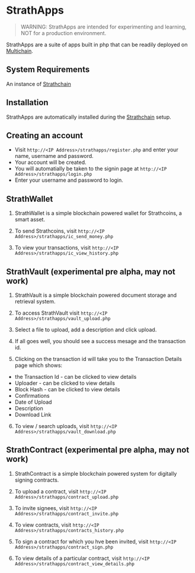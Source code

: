 StrathApps
=========

> WARNING: StrathApps are intended for experimenting and learning, NOT for a production environment.

StrathApps are a suite of apps built in php that can be readily deployed on [Multichain](https://github.com/MultiChain).

System Requirements
-------------------

An instance of [Strathchain](https://github.com/strathchain/strathchain)

Installation
------------

StrathApps are automatically installed during the [Strathchain](https://github.com/strathchain/strathchain) setup.

Creating an account
---------------------
* Visit `http://<IP Address>/strathapps/register.php` and enter your name, username and password.
* Your account will be created.
* You will automatially be taken to the signin page at `http://<IP Address>/strathapps/login.php`
* Enter your username and password to login.

StrathWallet
------------

1. StrathWallet is a simple blockchain powered wallet for Strathcoins, a smart asset.

2. To send Strathcoins, visit `http://<IP Address>/strathapps/ic_send_money.php`

3. To view your transactions, visit `http://<IP Address>/strathapps/ic_view_history.php`

StrathVault (experimental pre alpha, may not work)
------------

1. StrathVault is a simple blockchain powered document storage and retrieval system.

2. To access StrathVault visit `http://<IP Address>/strathapps/vault_upload.php`

3. Select a file to upload, add a description and click upload.

4. If all goes well, you should see a success mesage and the transaction id.

5. Clicking on the transaction id will take you to the Transaction Details page which shows:

  + the Transaction Id - can be clicked to view details
  + Uploader  - can be clicked to view details
  + Block Hash - can be clicked to view details
  + Confirmations
  + Date of Upload
  + Description
  + Download Link

6. To view / search uploads, visit `http://<IP Address>/strathapps/vault_download.php`

StrathContract (experimental pre alpha, may not work)
------------

1. StrathContract is a simple blockchain powered system for digitally signing contracts.

2. To upload a contract, visit `http://<IP Address>/strathapps/contract_upload.php`

3. To invite signees, visit `http://<IP Address>/strathapps/contract_invite.php`

4. To view contracts, visit `http://<IP Address>/strathapps/contracts_history.php`

5. To sign a contract for which you hve been invited, visit `http://<IP Address>/strathapps/contract_sign.php`

6. To view details of a particular contract, visit `http://<IP Address>/strathapps/contract_view_details.php`
